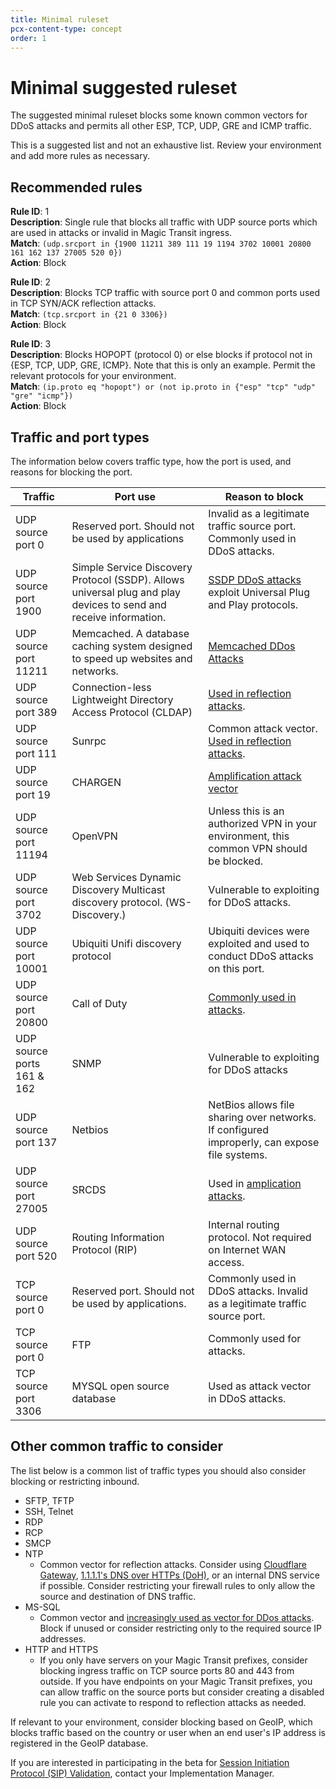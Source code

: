 ```yaml
---
title: Minimal ruleset
pcx-content-type: concept
order: 1
---
```


# Minimal suggested ruleset

The suggested minimal ruleset blocks some known common vectors for DDoS attacks and permits all other ESP, TCP, UDP, GRE and ICMP traffic.

This is a suggested list and not an exhaustive list. Review your environment and add more rules as necessary.

## Recommended rules

**Rule ID**: 1 <br/>
**Description**: Single rule that blocks all traffic with UDP source ports which are used in attacks or invalid in Magic Transit ingress. <br/>
**Match**: `(udp.srcport in {1900 11211 389 111 19 1194 3702 10001 20800 161 162 137 27005 520 0})` <br/>
**Action**: Block <br/>

**Rule ID**: 2 <br/>
**Description**: Blocks TCP traffic with source port 0 and common ports used in TCP SYN/ACK reflection attacks. <br/>
**Match**: `(tcp.srcport in {21 0 3306})` <br/>
**Action**: Block <br/>

**Rule ID**: 3 <br/>
**Description**: Blocks HOPOPT (protocol 0) or else blocks if protocol not in {ESP, TCP, UDP, GRE, ICMP}. Note that this is only an example. Permit the relevant protocols for your environment.<br/>
**Match**: `(ip.proto eq "hopopt") or (not ip.proto in {"esp" "tcp" "udp" "gre" "icmp"})` <br/>
**Action**: Block <br/>

## Traffic and port types

The information below covers traffic type, how the port is used, and reasons for blocking the port.

|  Traffic          |   Port use                                        |    Reason to block  |
|-------------------|---------------------------------------------------|-------------------------|
| UDP source port 0 | Reserved port. Should not be used by applications | Invalid as a legitimate traffic source port. Commonly used in DDoS attacks.
| UDP source port 1900 | Simple Service Discovery Protocol (SSDP). Allows universal plug and play devices to send and receive information. | [SSDP DDoS attacks](https://www.cloudflare.com/learning/ddos/ssdp-ddos-attack/) exploit Universal Plug and Play protocols. |
| UDP source port 11211 | Memcached. A database caching system designed to speed up websites and networks. | [Memcached DDos Attacks](https://www.cloudflare.com/learning/ddos/memcached-ddos-attack/)
| UDP source port 389  | Connection-less Lightweight Directory Access Protocol (CLDAP) | [Used in reflection attacks](https://blog.cloudflare.com/reflections-on-reflections/).|
| UDP source port 111 | Sunrpc | Common attack vector. [Used in reflection attacks](https://blog.cloudflare.com/reflections-on-reflections/).|
| UDP source port 19  |  CHARGEN  | [Amplification attack vector](https://blog.cloudflare.com/memcrashed-major-amplification-attacks-from-port-11211/)|
| UDP source port 11194 | OpenVPN | Unless this is an authorized VPN in your environment, this common VPN should be blocked.|
| UDP source port 3702 | Web Services Dynamic Discovery Multicast discovery protocol. (WS-Discovery.)| Vulnerable to exploiting for DDoS attacks. |
| UDP source port 10001 | Ubiquiti Unifi discovery protocol | Ubiquiti devices were exploited and used to conduct DDoS attacks on this port. |
| UDP source port 20800 | Call of Duty | [Commonly used in attacks](https://blog.cloudflare.com/reflections-on-reflections/). |
| UDP source ports 161 & 162 | SNMP | Vulnerable to exploiting for DDoS attacks |
| UDP source port 137 | Netbios | NetBios allows file sharing over networks. If configured improperly, can expose file systems.
| UDP source port 27005 | SRCDS | Used in [amplication attacks](https://blog.cloudflare.com/reflections-on-reflections/).|
| UDP source port 520 | Routing Information Protocol (RIP) | Internal routing protocol. Not required on Internet WAN access.|
| TCP source port 0 | Reserved port. Should not be used by applications. | Commonly used in DDoS attacks. Invalid as a legitimate traffic source port.|
| TCP source port 0 | FTP | Commonly used for attacks. |
| TCP source port 3306 | MYSQL open source database | Used as attack vector in DDoS attacks.|

## Other common traffic to consider

The list below is a common list of traffic types you should also consider blocking or restricting inbound.

*   SFTP, TFTP
*   SSH, Telnet
*   RDP
*   RCP
*   SMCP
*   NTP
    *   Common vector for reflection attacks. Consider using [Cloudflare Gateway](https://developers.cloudflare.com/distributed-web/), [1.1.1.1's DNS over HTTPs (DoH)](https://developers.cloudflare.com/1.1.1.1/), or an internal DNS service if possible. Consider restricting your firewall rules to only allow the source and destination of DNS traffic.
*   MS-SQL
    *   Common vector and [increasingly used as vector for DDos attacks](https://blog.cloudflare.com/ddos-attack-trends-for-2021-q4/). Block if unused or consider restricting only to the required source IP addresses.
*   HTTP and HTTPS
    *   If you only have servers on your Magic Transit prefixes, consider blocking ingress traffic on TCP source ports 80 and 443 from outside. If you have endpoints on your Magic Transit prefixes, you can allow traffic on the source ports but consider creating a disabled rule you can activate to respond to reflection attacks as needed.

If relevant to your environment, consider blocking based on GeoIP, which blocks traffic based on the country or user when an end user's IP address is registered in the GeoIP database.

If you are interested in participating in the beta for [Session Initiation Protocol (SIP) Validation](https://blog.cloudflare.com/programmable-packet-filtering-with-magic-firewall/), contact your Implementation Manager.
